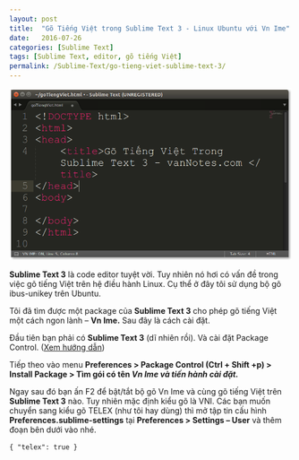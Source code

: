 ```yaml
---
layout: post
title:  "Gõ Tiếng Việt trong Sublime Text 3 - Linux Ubuntu với Vn Ime"
date:   2016-07-26
categories: [Sublime Text]
tags: [Sublime Text, editor, gõ tiếng Việt]
permalink: /Sublime-Text/go-tieng-viet-sublime-text-3/
---
```


![Gõ Tiếng Việt trong Sublime Text 3](/files/sublime-text/go-Tieng-Viet-Sublime-Text-3.png)

**Sublime Text 3** là code editor tuyệt vời. Tuy nhiên nó hơi có vấn đề trong việc gõ tiếng Việt trên hệ điều hành Linux. Cụ thể ở đây tôi sử dụng bộ gõ ibus-unikey trên Ubuntu.

Tôi đã tìm được một package của **Sublime Text 3** cho phép gõ tiếng Việt một cách ngon lành – **Vn Ime.** Sau đây là cách cài đặt.

Đầu tiên bạn phải có **Sublime Text 3** (dĩ nhiên rồi). Và cài đặt Package Control. ([Xem hướng dẫn](/huong-dan-cai-dat-sublime-text-3))

Tiếp theo vào menu **Preferences > Package Control (Ctrl + Shift +p) > Install Package > Tìm gói có tên *Vn Ime và tiến hành cài đặt.***

Ngay sau đó bạn ấn F2 để bật/tắt bộ gõ Vn Ime và cùng gõ tiếng Việt trên **Sublime Text 3** nào. Tuy nhiên mặc định kiểu gõ là VNI. Các bạn muốn chuyển sang kiểu gõ TELEX (như tôi hay dùng) thì mở tập tin cấu hình **Preferences.sublime-settings** tại **Preferences > Settings – User** và thêm đoạn bên dưới vào nhé.

~~~
{ "telex": true }
~~~
